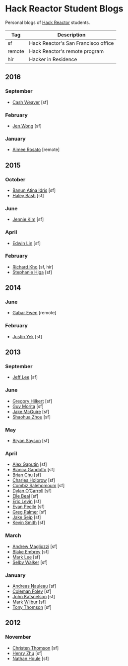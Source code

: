 # Hack Reactor Student Blogs

Personal blogs of [Hack Reactor](http://www.hackreactor.com) students.

|Tag | Description|
|---|---|
|sf | Hack Reactor's San Francisco office|
|remote | Hack Reactor's remote program|
|hir | Hacker in Residence|

## 2016

### September

- [Cash Weaver](https://www.cashweaver.com/) [sf]

### February

- [Jen Wong](http://medium.com/@jenwong) [sf]

### January

- [Aimee Rosato](http://aimeerosato.com/) [remote]

## 2015

### October

- [Banun Atina Idris](http://www.bthehuman.com/) [sf]
- [Haley Bash](http://haleybash.com/) [sf]

### June

- [Jennie Kim](http://www.youhavetolearncomputers.com/) [sf]

### April

- [Edwin Lin](http://eddyjs.com/) [sf]

### February

- [Richard Kho](http://richardkho.com/) [sf, hir]
- [Stephanie Higa](http://www.stephaniehiga.com/) [sf]

## 2014

### June

- [Gabar Ewen](http://codingwizardry.azurewebsites.net/) [remote]

### February

- [Justin Yek](http://www.penguinhustle.com/) [sf]

## 2013

### September

- [Jeff Lee](http://rebootjeff.github.io/) [sf]

### June

- [Gregory Hilkert](http://blog.ideahaven.co) [sf]
- [Guy Morita](http://guymorita.tumblr.com/) [sf]
- [Jake McGuire](http://eastbayjake.wordpress.com) [sf]
- [Shaohua Zhou](http://getshao.com) [sf]

### May

- [Bryan Sayson](http://www.bryansayson.com/) [sf]

### April

- [Alex Gaputin](http://googamanga.tumblr.com/) [sf]
- [Bianca Gandolfo](http://bgando.tumblr.com) [sf]
- [Brian Chu](http://www.brianchu.com/) [sf]
- [Charles Holbrow](http://charlesholbrow.com) [sf]
- [Combiz Salehomoum](http://combizs.tumblr.com) [sf]
- [Dylan O’Carroll](http://banjolina-jolie.tumblr.com) [sf]
- [Elle Beal](http://ellebeal.tumblr.com) [sf]
- [Eric Levin](http://ericrius1.tumblr.com) [sf]
- [Evan Peelle](http://fullstackgrowthhacker.blogspot.com) [sf]
- [Greg Palmer](http://gpalmer.me/) [sf]
- [Jake Seip](http://seip.io/) [sf]
- [Kevin Smith](http://kevinhamiltonsmith.com/) [sf]

### March

- [Andrew Magliozzi](http://pleasestealthisidea.com/) [sf]
- [Blake Embrey](http://blakeembrey.com/) [sf]
- [Mark Lee](http://markleeis.me/) [sf]
- [Selby Walker](http://selbywalker.com/) [sf]

### January

- [Andreas Nauleau](http://anauleau.tumblr.com/) [sf]
- [Coleman Foley](http://learningtocode.quora.com/) [sf]
- [John Katsnelson](http://greenbunnybearrug.wordpress.com/) [sf]
- [Mark Wilbur](http://logicmason.com/) [sf]
- [Tony Thomson](http://www.tonythomson.com/blog/) [sf]

## 2012

### November

- [Christen Thomson](http://whitepinedev.com/) [sf]
- [Henry Zhu](http://henrycode.tumblr.com/) [sf]
- [Nathan Houle](http://nathanhoule.com/) [sf]
